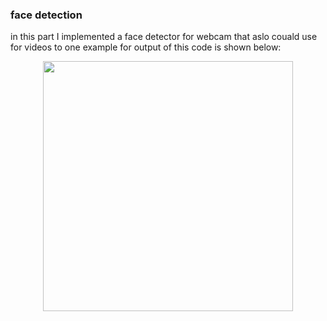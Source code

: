 ### face detection

in this part I implemented a face detector for webcam that aslo couald use for videos to one example for output of this code is shown below:
<p align="center">
<image align="center" src = "images/samplefinal.png" width="400">
</p>
